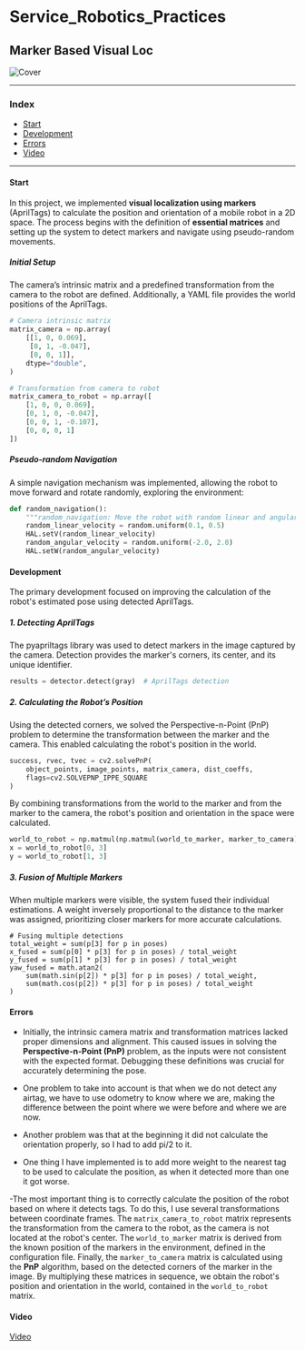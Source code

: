 # Service_Robotics_Practices
## Marker Based Visual Loc

![Cover](https://github.com/user-attachments/assets/26251d5e-dfc8-4b22-a9da-81d06bafd0d2)

---

### Index

- [Start](#start)
- [Development](#development)
- [Errors](#errors)
- [Video](#video)

---

#### Start

In this project, we implemented **visual localization using markers** (AprilTags) to calculate the position and orientation of a mobile robot in a 2D space. The process begins with the definition of **essential matrices** and setting up the system to detect markers and navigate using pseudo-random movements.

##### Initial Setup

The camera’s intrinsic matrix and a predefined transformation from the camera to the robot are defined. Additionally, a YAML file provides the world positions of the AprilTags.

```python
# Camera intrinsic matrix
matrix_camera = np.array(
    [[1, 0, 0.069],
     [0, 1, -0.047],
     [0, 0, 1]],
    dtype="double",
)

# Transformation from camera to robot
matrix_camera_to_robot = np.array([
    [1, 0, 0, 0.069],
    [0, 1, 0, -0.047],
    [0, 0, 1, -0.107],
    [0, 0, 0, 1]
])
```
##### Pseudo-random Navigation

A simple navigation mechanism was implemented, allowing the robot to move forward and rotate randomly, exploring the environment:
```python
def random_navigation():
    """random_navigation: Move the robot with random linear and angular velocities."""
    random_linear_velocity = random.uniform(0.1, 0.5)
    HAL.setV(random_linear_velocity)
    random_angular_velocity = random.uniform(-2.0, 2.0)
    HAL.setW(random_angular_velocity)
```
#### Development
The primary development focused on improving the calculation of the robot's estimated pose using detected AprilTags.
##### 1. Detecting AprilTags

The pyapriltags library was used to detect markers in the image captured by the camera. Detection provides the marker's corners, its center, and its unique identifier.
```python
results = detector.detect(gray)  # AprilTags detection
```

##### 2. Calculating the Robot’s Position

Using the detected corners, we solved the Perspective-n-Point (PnP) problem to determine the transformation between the marker and the camera. This enabled calculating the robot's position in the world.
```python
success, rvec, tvec = cv2.solvePnP(
    object_points, image_points, matrix_camera, dist_coeffs,
    flags=cv2.SOLVEPNP_IPPE_SQUARE
)
```
By combining transformations from the world to the marker and from the marker to the camera, the robot's position and orientation in the space were calculated.
```python
world_to_robot = np.matmul(np.matmul(world_to_marker, marker_to_camera), matrix_camera_to_robot)
x = world_to_robot[0, 3]
y = world_to_robot[1, 3]
```
##### 3. Fusion of Multiple Markers

When multiple markers were visible, the system fused their individual estimations. A weight inversely proportional to the distance to the marker was assigned, prioritizing closer markers for more accurate calculations.
```python3
# Fusing multiple detections
total_weight = sum(p[3] for p in poses)
x_fused = sum(p[0] * p[3] for p in poses) / total_weight
y_fused = sum(p[1] * p[3] for p in poses) / total_weight
yaw_fused = math.atan2(
    sum(math.sin(p[2]) * p[3] for p in poses) / total_weight,
    sum(math.cos(p[2]) * p[3] for p in poses) / total_weight
)
```

#### Errors

- Initially, the intrinsic camera matrix and transformation matrices lacked proper dimensions and alignment. This caused issues in solving the **Perspective-n-Point (PnP)** problem, as the inputs were not consistent with the expected format. Debugging these definitions was crucial for accurately determining the pose.

- One problem to take into account is that when we do not detect any airtag, we have to use odometry to know where we are, making the difference between the point where we were before and where we are now.

- Another problem was that at the beginning it did not calculate the orientation properly, so I had to add pi/2 to it.

- One thing I have implemented is to add more weight to the nearest tag to be used to calculate the position, as when it detected more than one it got worse.

-The most important thing is to correctly calculate the position of the robot based on where it detects tags. To do this, I use several transformations between coordinate frames. The `matrix_camera_to_robot` matrix represents the transformation from the camera to the robot, as the camera is not located at the robot's center. The `world_to_marker` matrix is derived from the known position of the markers in the environment, defined in the configuration file. Finally, the `marker_to_camera` matrix is calculated using the **PnP** algorithm, based on the detected corners of the marker in the image. By multiplying these matrices in sequence, we obtain the robot's position and orientation in the world, contained in the `world_to_robot` matrix.

#### Video

[Video](https://youtu.be/zX1vWyXBx9U)
